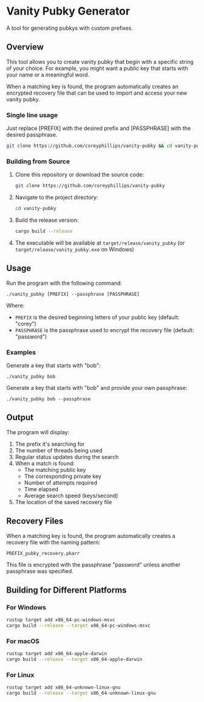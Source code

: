 # Vanity Pubky Generator

A tool for generating pubkys with custom prefixes.

## Overview

This tool allows you to create vanity pubky that begin with a specific string of your choice. For example, you might want a public key that starts with your name or a meaningful word.

When a matching key is found, the program automatically creates an encrypted recovery file that can be used to import and access your new vanity pubky.

### Single line usage
Just replace [PREFIX] with the desired prefix and [PASSPHRASE] with the desired passphrase.
```bash
git clone https://github.com/coreyphillips/vanity-pubky && cd vanity-pubky && cargo build --release && ./target/release/vanity_pubky [PREFIX] --passphrase [PASSPHRASE]
```

### Building from Source

1. Clone this repository or download the source code:
   ```bash
   git clone https://github.com/coreyphillips/vanity-pubky
    ```
2. Navigate to the project directory:
   ```bash
   cd vanity-pubky
   ```
3. Build the release version:
   ```bash
   cargo build --release
   ```
4. The executable will be available at `target/release/vanity_pubky` (or `target/release/vanity_pubky.exe` on Windows)

## Usage

Run the program with the following command:

```
./vanity_pubky [PREFIX] --passphrase [PASSPHRASE]
```

Where:
- `PREFIX` is the desired beginning letters of your public key (default: "corey")
- `PASSPHRASE` is the passphrase used to encrypt the recovery file (default: "password")

### Examples

Generate a key that starts with "bob":
```
./vanity_pubky bob
```

Generate a key that starts with "bob" and provide your own passphrase:
```
./vanity_pubky bob --passphrase
```

## Output

The program will display:
1. The prefix it's searching for
2. The number of threads being used
3. Regular status updates during the search
4. When a match is found:
    - The matching public key
    - The corresponding private key
    - Number of attempts required
    - Time elapsed
    - Average search speed (keys/second)
5. The location of the saved recovery file

## Recovery Files

When a matching key is found, the program automatically creates a recovery file with the naming pattern:
```
PREFIX_pubky_recovery.pkarr
```

This file is encrypted with the passphrase "password" unless another passphrase was specified.

## Building for Different Platforms

### For Windows
```bash
rustup target add x86_64-pc-windows-msvc
cargo build --release --target x86_64-pc-windows-msvc
```

### For macOS
```bash
rustup target add x86_64-apple-darwin
cargo build --release --target x86_64-apple-darwin
```

### For Linux
```bash
rustup target add x86_64-unknown-linux-gnu
cargo build --release --target x86_64-unknown-linux-gnu
```